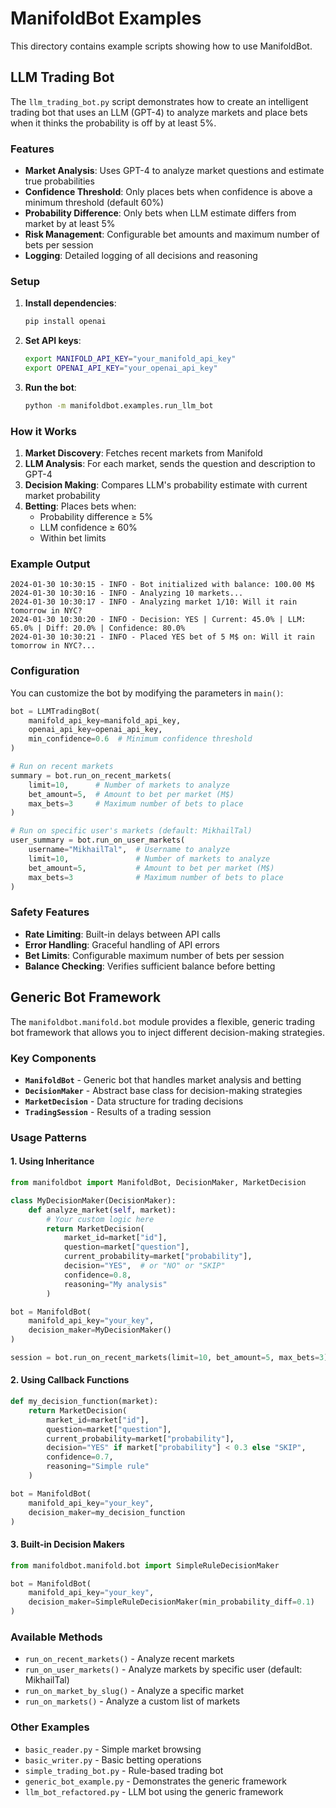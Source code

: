 # ManifoldBot Examples

This directory contains example scripts showing how to use ManifoldBot.

## LLM Trading Bot

The `llm_trading_bot.py` script demonstrates how to create an intelligent trading bot that uses an LLM (GPT-4) to analyze markets and place bets when it thinks the probability is off by at least 5%.

### Features

- **Market Analysis**: Uses GPT-4 to analyze market questions and estimate true probabilities
- **Confidence Threshold**: Only places bets when confidence is above a minimum threshold (default 60%)
- **Probability Difference**: Only bets when LLM estimate differs from market by at least 5%
- **Risk Management**: Configurable bet amounts and maximum number of bets per session
- **Logging**: Detailed logging of all decisions and reasoning

### Setup

1. **Install dependencies**:
   ```bash
   pip install openai
   ```

2. **Set API keys**:
   ```bash
   export MANIFOLD_API_KEY="your_manifold_api_key"
   export OPENAI_API_KEY="your_openai_api_key"
   ```

3. **Run the bot**:
   ```bash
   python -m manifoldbot.examples.run_llm_bot
   ```

### How it Works

1. **Market Discovery**: Fetches recent markets from Manifold
2. **LLM Analysis**: For each market, sends the question and description to GPT-4
3. **Decision Making**: Compares LLM's probability estimate with current market probability
4. **Betting**: Places bets when:
   - Probability difference ≥ 5%
   - LLM confidence ≥ 60%
   - Within bet limits

### Example Output

```
2024-01-30 10:30:15 - INFO - Bot initialized with balance: 100.00 M$
2024-01-30 10:30:16 - INFO - Analyzing 10 markets...
2024-01-30 10:30:17 - INFO - Analyzing market 1/10: Will it rain tomorrow in NYC?
2024-01-30 10:30:20 - INFO - Decision: YES | Current: 45.0% | LLM: 65.0% | Diff: 20.0% | Confidence: 80.0%
2024-01-30 10:30:21 - INFO - Placed YES bet of 5 M$ on: Will it rain tomorrow in NYC?...
```

### Configuration

You can customize the bot by modifying the parameters in `main()`:

```python
bot = LLMTradingBot(
    manifold_api_key=manifold_api_key,
    openai_api_key=openai_api_key,
    min_confidence=0.6  # Minimum confidence threshold
)

# Run on recent markets
summary = bot.run_on_recent_markets(
    limit=10,      # Number of markets to analyze
    bet_amount=5,  # Amount to bet per market (M$)
    max_bets=3     # Maximum number of bets to place
)

# Run on specific user's markets (default: MikhailTal)
user_summary = bot.run_on_user_markets(
    username="MikhailTal",  # Username to analyze
    limit=10,               # Number of markets to analyze
    bet_amount=5,           # Amount to bet per market (M$)
    max_bets=3              # Maximum number of bets to place
)
```

### Safety Features

- **Rate Limiting**: Built-in delays between API calls
- **Error Handling**: Graceful handling of API errors
- **Bet Limits**: Configurable maximum number of bets per session
- **Balance Checking**: Verifies sufficient balance before betting

## Generic Bot Framework

The `manifoldbot.manifold.bot` module provides a flexible, generic trading bot framework that allows you to inject different decision-making strategies.

### Key Components

- **`ManifoldBot`** - Generic bot that handles market analysis and betting
- **`DecisionMaker`** - Abstract base class for decision-making strategies
- **`MarketDecision`** - Data structure for trading decisions
- **`TradingSession`** - Results of a trading session

### Usage Patterns

#### 1. Using Inheritance

```python
from manifoldbot import ManifoldBot, DecisionMaker, MarketDecision

class MyDecisionMaker(DecisionMaker):
    def analyze_market(self, market):
        # Your custom logic here
        return MarketDecision(
            market_id=market["id"],
            question=market["question"],
            current_probability=market["probability"],
            decision="YES",  # or "NO" or "SKIP"
            confidence=0.8,
            reasoning="My analysis"
        )

bot = ManifoldBot(
    manifold_api_key="your_key",
    decision_maker=MyDecisionMaker()
)

session = bot.run_on_recent_markets(limit=10, bet_amount=5, max_bets=3)
```

#### 2. Using Callback Functions

```python
def my_decision_function(market):
    return MarketDecision(
        market_id=market["id"],
        question=market["question"],
        current_probability=market["probability"],
        decision="YES" if market["probability"] < 0.3 else "SKIP",
        confidence=0.7,
        reasoning="Simple rule"
    )

bot = ManifoldBot(
    manifold_api_key="your_key",
    decision_maker=my_decision_function
)
```

#### 3. Built-in Decision Makers

```python
from manifoldbot.manifold.bot import SimpleRuleDecisionMaker

bot = ManifoldBot(
    manifold_api_key="your_key",
    decision_maker=SimpleRuleDecisionMaker(min_probability_diff=0.1)
)
```

### Available Methods

- `run_on_recent_markets()` - Analyze recent markets
- `run_on_user_markets()` - Analyze markets by specific user (default: MikhailTal)
- `run_on_market_by_slug()` - Analyze a specific market
- `run_on_markets()` - Analyze a custom list of markets

### Other Examples

- `basic_reader.py` - Simple market browsing
- `basic_writer.py` - Basic betting operations  
- `simple_trading_bot.py` - Rule-based trading bot
- `generic_bot_example.py` - Demonstrates the generic framework
- `llm_bot_refactored.py` - LLM bot using the generic framework
